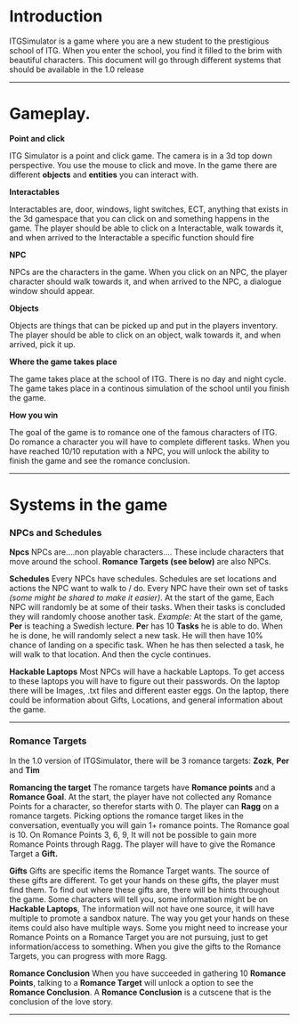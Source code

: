 # Introduction

ITGSimulator is a game where you are a new student to the prestigious school of ITG. When you enter the school, you find it filled to the brim with beautiful characters. This document will go through different systems that should be available in the 1.0 release

---
# Gameplay.

**Point and click**

 ITG Simulator is a point and click game. The camera is in a 3d top down perspective. You use the mouse to click and move. In the game there are different **objects** and **entities** you can interact with.

**Interactables**

 Interactables are, door, windows, light switches, ECT, anything that exists in the 3d gamespace that you can click on and something happens in the game.  The player should be able to click on a Interactable, walk towards it, and when arrived to the Interactable a specific function should fire

**NPC**

 NPCs are the characters in the game. When you click on an NPC, the player character should walk towards it, and when arrived to the NPC, a dialogue window should appear.

**Objects**

 Objects are things that can be picked up and put in the players inventory. The player should be able to click on an object, walk towards it, and when arrived, pick it up.

**Where the game takes place**

 The game takes place at the school of ITG. There is no day and night cycle. The game takes place in a continous simulation of the school until you finish the game.

**How you win**

 The goal of the game is to romance one of the famous characters of ITG. Do romance a character you will have to complete different tasks. When you have reached 10/10 reputation with a NPC, you will unlock the ability to finish the game and see the romance conclusion.

---
# Systems in the game

### NPCs and Schedules

**Npcs**
	NPCs are....non playable characters.... These include characters that move around the school. **Romance Targets (see below)** are also NPCs.

**Schedules**
Every NPCs have schedules. Schedules are set locations and actions the NPC want to walk to / do. Every NPC have their own set of tasks *(some might be shared to make it easier)*. At the start of the game, Each NPC will randomly be at some of their tasks. When their tasks is concluded they will randomly choose another task.
		*Example:*
			At the start of the game, **Per** is teaching a Swedish lecture. **Pe**r has 10 **Tasks** he is able to do. When he is done, he will randomly select a new task. He will then have 10% chance of landing on a specific task. When he has then selected a task, he will  walk to that location. And then the cycle continues.

**Hackable Laptops**
	Most NPCs will have a hackable Laptops. To get access to these laptops you will have to figure out their passwords. On the laptop there will be Images, .txt files and different easter eggs. On the laptop, there could be information about Gifts, Locations, and general information about the game.

---
### Romance Targets
In the 1.0 version of ITGSimulator, there will be 3 romance targets: **Zozk**, **Per** and **Tim**

**Romancing the target**
	The romance targets have **Romance points** and a **Romance Goal**. At the start, the player have not collected any Romance Points for a character, so therefor starts with 0. The player can **Ragg** on a romance targets. Picking options the romance target likes in the conversation, eventually you will gain 1+ romance points. The Romance goal is 10. On Romance Points 3, 6, 9, It will not be possible to gain more Romance Points through Ragg. The player will have to give the Romance Target a **Gift.** 

**Gifts**
	Gifts are specific items the Romance Target wants. The source of these gifts are different. To get your hands on these gifts, the player must find them. To find out where these gifts are, there will be hints throughout the game. Some characters will tell you, some information might be on **Hackable Laptops**, The information will not have one source, it will have multiple to promote a sandbox nature. The way you get your hands on these items could also have multiple ways. Some you might need to increase your Romance Points on a Romance Target you are not pursuing, just to get information/access to something. When you give the gifts to the Romance Targets, you can progress with more Ragg.

**Romance Conclusion**
When you have succeeded in gathering 10 **Romance Points**, talking to a **Romance Target** will unlock a option to see the **Romance Conclusion**. A **Romance Conclusion** is a cutscene that is the conclusion of the love story.

---
